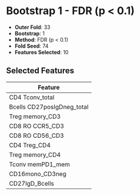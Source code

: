 # Bootstrap 1 - FDR (p < 0.1)

- **Outer Fold**: 33
- **Bootstrap**: 1
- **Method**: FDR (p < 0.1)
- **Fold Seed**: 74
- **Features Selected**: 10

## Selected Features

| Feature |
|---------|
| CD4 Tconv_total |
| Bcells CD27posIgDneg_total |
| Treg memory_CD3 |
| CD8 RO CCR5_CD3 |
| CD8 RO CD56_CD3 |
| CD4 Treg_CD4 |
| Treg memory_CD4 |
| Tconv memPD1_mem |
| CD16mono_CD3neg |
| CD27IgD_Bcells |
